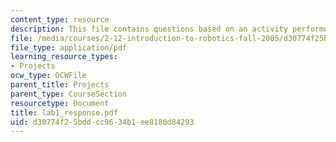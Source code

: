 ```yaml
---
content_type: resource
description: This file contains questions based on an activity performed in the laboratory.
file: /media/courses/2-12-introduction-to-robotics-fall-2005/d30774f25bddcc9634b1ee8180d84293_lab1_response.pdf
file_type: application/pdf
learning_resource_types:
- Projects
ocw_type: OCWFile
parent_title: Projects
parent_type: CourseSection
resourcetype: Document
title: lab1_response.pdf
uid: d30774f2-5bdd-cc96-34b1-ee8180d84293
---
```

